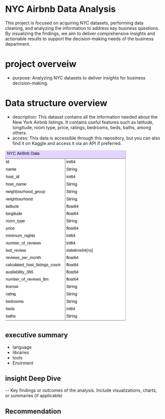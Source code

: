 # NYC Airbnb Data Analysis 
This project is focused on acquiring NYC datasets, performing data cleaning, and analyzing the information to address key business questions. By visualizing the findings, we aim to deliver comprehensive insights and actionable results to support the decision-making needs of the business department. 

# project overveiw
- purpose: Analyzing NYC datasets to deliver insights for business decision-making.

# Data structure overview
- description: This dataset contains all the information needed about the New York Airbnb listings.
It contains useful features such as latitude, longitude, room type, price, ratings, bedrooms, beds, baths, among others.
- access: This data is accessible through this repository, but you can also find it on Kaggle and access it via an API if preferred.

![image](NYC_datasets.png)

## executive summary
- language
- libraries
- tools
- Envirment

## insight Deep Dive
-- Key findings or outcomes of the analysis.
Include visualizations, charts, or summaries (if applicable)

##  Recommendation


